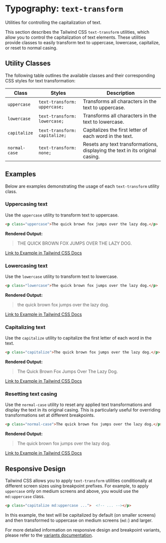 # Typography: `text-transform`

Utilities for controlling the capitalization of text.

This section describes the Tailwind CSS `text-transform` utilities, which allow you to control the capitalization of text elements. These utilities provide classes to easily transform text to uppercase, lowercase, capitalize, or reset to normal casing.

## Utility Classes

The following table outlines the available classes and their corresponding CSS styles for text transformation:

| Class        | Styles                     | Description                                                                 |
|--------------|----------------------------|-----------------------------------------------------------------------------|
| `uppercase`  | `text-transform: uppercase;` | Transforms all characters in the text to uppercase.                         |
| `lowercase`  | `text-transform: lowercase;` | Transforms all characters in the text to lowercase.                         |
| `capitalize` | `text-transform: capitalize;`| Capitalizes the first letter of each word in the text.                      |
| `normal-case`| `text-transform: none;`     | Resets any text transformations, displaying the text in its original casing. |

## Examples

Below are examples demonstrating the usage of each `text-transform` utility class.

### Uppercasing text

Use the `uppercase` utility to transform text to uppercase.

```html
<p class="uppercase">The quick brown fox jumps over the lazy dog.</p>
```

**Rendered Output:**

> THE QUICK BROWN FOX JUMPS OVER THE LAZY DOG.

[Link to Example in Tailwind CSS Docs](https://tailwindcss.com/docs/text-transform#uppercasing-text)

### Lowercasing text

Use the `lowercase` utility to transform text to lowercase.

```html
<p class="lowercase">The quick brown fox jumps over the lazy dog.</p>
```

**Rendered Output:**

> the quick brown fox jumps over the lazy dog.

[Link to Example in Tailwind CSS Docs](https://tailwindcss.com/docs/text-transform#lowercasing-text)

### Capitalizing text

Use the `capitalize` utility to capitalize the first letter of each word in the text.

```html
<p class="capitalize">The quick brown fox jumps over the lazy dog.</p>
```

**Rendered Output:**

> The Quick Brown Fox Jumps Over The Lazy Dog.

[Link to Example in Tailwind CSS Docs](https://tailwindcss.com/docs/text-transform#capitalizing-text)

### Resetting text casing

Use the `normal-case` utility to reset any applied text transformations and display the text in its original casing. This is particularly useful for overriding transformations set at different breakpoints.

```html
<p class="normal-case">The quick brown fox jumps over the lazy dog.</p>
```

**Rendered Output:**

> The quick brown fox jumps over the lazy dog.

[Link to Example in Tailwind CSS Docs](https://tailwindcss.com/docs/text-transform#resetting-text-casing)

## Responsive Design

Tailwind CSS allows you to apply `text-transform` utilities conditionally at different screen sizes using breakpoint prefixes. For example, to apply `uppercase` only on medium screens and above, you would use the `md:uppercase` class.

```html
<p class="capitalize md:uppercase ...">  <!-- ... --></p>
```

In this example, the text will be capitalized by default (on smaller screens) and then transformed to uppercase on medium screens (`md:`) and larger.

For more detailed information on responsive design and breakpoint variants, please refer to the [variants documentation](https://tailwindcss.com/docs/hover-focus-and-other-states).
